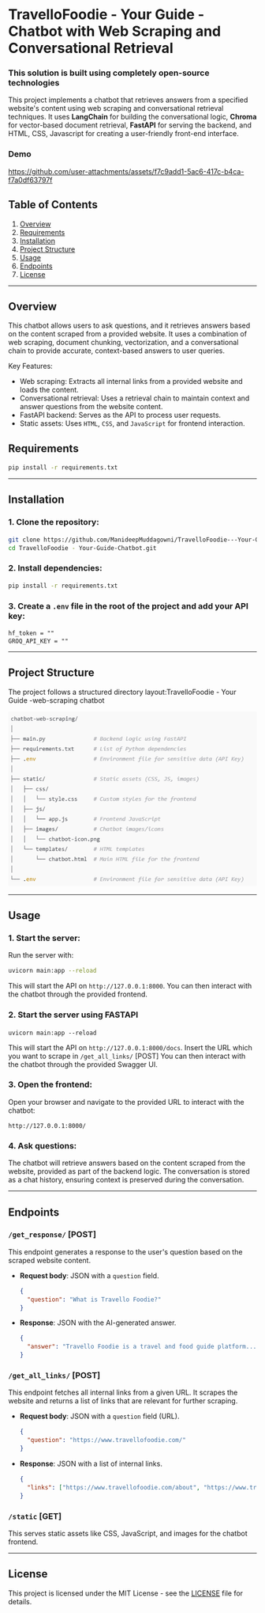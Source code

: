 # TravelloFoodie - Your Guide - Chatbot with Web Scraping and Conversational Retrieval

### This solution is built using completely open-source technologies

This project implements a chatbot that retrieves answers from a specified website's content using web scraping and conversational retrieval techniques. It uses **LangChain** for building the conversational logic, **Chroma** for vector-based document retrieval, **FastAPI** for serving the backend, and HTML, CSS, Javascript  for creating a user-friendly front-end interface.


### Demo

https://github.com/user-attachments/assets/f7c9add1-5ac6-417c-b4ca-f7a0df63797f




## Table of Contents

1. [Overview](#overview)
2. [Requirements](#requirements)
3. [Installation](#installation)
4. [Project Structure](#project-structure)
5. [Usage](#usage)
6. [Endpoints](#endpoints)
7. [License](#license)

---

## Overview

This chatbot allows users to ask questions, and it retrieves answers based on the content scraped from a provided website. It uses a combination of web scraping, document chunking, vectorization, and a conversational chain to provide accurate, context-based answers to user queries.

Key Features:

- Web scraping: Extracts all internal links from a provided website and loads the content.
- Conversational retrieval: Uses a retrieval chain to maintain context and answer questions from the website content.
- FastAPI backend: Serves as the API to process user requests.
- Static assets: Uses `HTML`, `CSS`, and `JavaScript` for frontend interaction.

## Requirements

```bash
pip install -r requirements.txt
```

---

## Installation

### 1. Clone the repository:

```bash
git clone https://github.com/ManideepMuddagowni/TravelloFoodie---Your-Guide-Chatbot.git
cd TravelloFoodie - Your-Guide-Chatbot.git
```

### 2. Install dependencies:

```bash
pip install -r requirements.txt
```

### 3. Create a `.env` file in the root of the project and add your API key:

```plaintext
hf_token = ""
GROQ_API_KEY = ""
```

---

## Project Structure

The project follows a structured directory layout:TravelloFoodie - Your Guide -web-scraping
chatbot

![1732368401657](image/README/1732368401657.png)

---

## Usage

### 1. Start the server:

Run the server with:

```bash
uvicorn main:app --reload
```

This will start the API on `http://127.0.0.1:8000`. You can then interact with the chatbot through the provided frontend.

### 2. Start the server using FASTAPI

`uvicorn main:app --reload`

This will start the API on `http://127.0.0.1:8000/docs`. Insert the URL which you want to scrape in `/get_all_links/` [POST] You can then interact with the chatbot through the provided Swagger UI.

### 3. Open the frontend:

Open your browser and navigate to the provided URL to interact with the chatbot:

```
http://127.0.0.1:8000/
```

### 4. Ask questions:

The chatbot will retrieve answers based on the content scraped from the website, provided as part of the backend logic. The conversation is stored as a chat history, ensuring context is preserved during the conversation.

---

## Endpoints

### `/get_response/` [POST]

This endpoint generates a response to the user's question based on the scraped website content.

- **Request body**: JSON with a `question` field.

  ```json
  {
    "question": "What is Travello Foodie?"
  }
  ```
- **Response**: JSON with the AI-generated answer.

  ```json
  {
    "answer": "Travello Foodie is a travel and food guide platform..."
  }
  ```

### `/get_all_links/` [POST]

This endpoint fetches all internal links from a given URL. It scrapes the website and returns a list of links that are relevant for further scraping.

- **Request body**: JSON with a `question` field (URL).

  ```json
  {
    "question": "https://www.travellofoodie.com/"
  }
  ```
- **Response**: JSON with a list of internal links.

  ```json
  {
    "links": ["https://www.travellofoodie.com/about", "https://www.travellofoodie.com/destinations"]
  }
  ```

### `/static` [GET]

This serves static assets like CSS, JavaScript, and images for the chatbot frontend.

---

## License

This project is licensed under the MIT License - see the [LICENSE](LICENSE) file for details.
